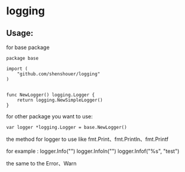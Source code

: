 # logging

## Usage:

for base package

	package base

	import (
		"github.com/shenshouer/logging"
	)


	func NewLogger() logging.Logger {
		return logging.NewSimpleLogger()
	}

for other package you want to use:

	var logger *logging.Logger = base.NewLogger()


the method for logger to use like fmt.Print、fmt.Println、fmt.Printf

for example :
	logger.Info("")
	logger.Infoln("")
	logger.Infof("%s", "test")

the same to the Error、Warn